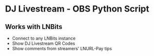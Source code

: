 # DJ Livestream - OBS Python Script

## Works with LNBits

* Connect to any LNBits instance
* Show DJ Livestream QR Codes 
* Show comments from streamers' LNURL-Pay tips